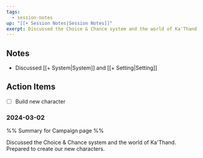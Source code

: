 ```yaml
---
tags:
  - session-notes
up: "[[+ Session Notes|Session Notes]]"
exerpt: Discussed the Choice & Chance system and the world of Ka'Thand. Prepared to create our new characters.
---
```


## Notes

- Discussed [[+ System|System]] and [[+ Setting|Setting]]  

## Action Items

- [ ] Build new character

### 2024-03-02 
%% Summary for Campaign page %%

Discussed the Choice & Chance system and the world of Ka'Thand. Prepared to create our new characters. 